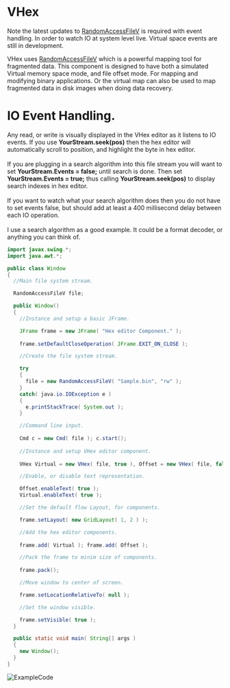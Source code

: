 # VHex

Note the latest updates to [RandomAccessFileV](https://github.com/Recoskie/RandomAccessFileV) is required with event handling. In order to watch IO at system level live. Virtual space events are still in development.<br />

VHex uses [RandomAccessFileV](https://github.com/Recoskie/RandomAccessFileV) which is a powerful mapping tool for fragmented data. This component is designed to have both a simulated Virtual memory space mode, and file offset mode. For mapping and modifying binary applications. Or the virtual map can also be used to map fragmented data in disk images when doing data recovery.

# IO Event Handling.

Any read, or write is visually displayed in the VHex editor as it listens to IO events. If you use **YourStream.seek(pos)** then the hex editor will automatically scroll to position, and highlight the byte in hex editor.
<br /><br />
If you are plugging in a search algorithm into this file stream you will want to set **YourStream.Events = false;** until search is done. Then set **YourStream.Events = true;** thus calling **YourStream.seek(pos)** to display search indexes in hex editor.
<br /><br />
If you want to watch what your search algorithm does then you do not have to set events false, but should add at least a 400 millisecond delay between each IO operation.
<br /><br />
I use a search algorithm as a good example. It could be a format decoder, or anything you can think of.

```java
import javax.swing.*;
import java.awt.*;

public class Window
{
  //Main file system stream.

  RandomAccessFileV file;

  public Window()
  { 
    //Instance and setup a basic JFrame.

    JFrame frame = new JFrame( "Hex editor Component." );
    
    frame.setDefaultCloseOperation( JFrame.EXIT_ON_CLOSE );

    //Create the file system stream.

    try
    {
      file = new RandomAccessFileV( "Sample.bin", "rw" );
    }
    catch( java.io.IOException e )
    {
      e.printStackTrace( System.out );
    }

    //Command line input.
    
    Cmd c = new Cmd( file ); c.start();
    
    //Instance and setup VHex editor component.
    
    VHex Virtual = new VHex( file, true ), Offset = new VHex( file, false );

    //Enable, or disable text representation.

    Offset.enableText( true );
    Virtual.enableText( true );

    //Set the default flow Layout, for components.

    frame.setLayout( new GridLayout( 1, 2 ) );

    //Add the hex editor components.
    
    frame.add( Virtual ); frame.add( Offset );

    //Pack the frame to minim size of components.
    
    frame.pack();

    //Move window to center of screen.

    frame.setLocationRelativeTo( null );

    //Set the window visible.

    frame.setVisible( true );
  }

  public static void main( String[] args )
  {
    new Window();
  }
}
```

![ExampleCode](ExampleCode.bmp)
